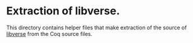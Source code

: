 # Extraction of libverse.

This directory contains helper files that make extraction of the
source of [libverse] from the Coq source files.

[libverse]: <https://github.com/raaz-crypto/libverse>

